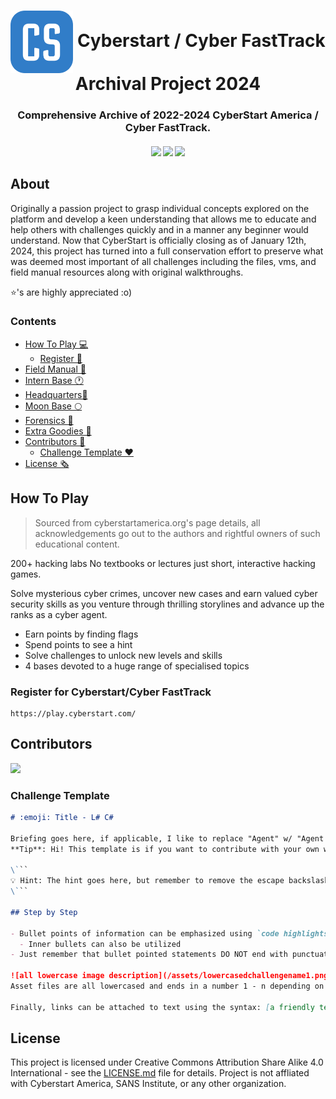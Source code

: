 <h1 align="center"> <img align="center" src="assets/CyberstartLogo.png" width="100"> Cyberstart / Cyber FastTrack Archival Project 2024 </h1>

<h3 align="center">Comprehensive Archive of 2022-2024 CyberStart America / Cyber FastTrack. </h3>

  <h4 align="center">
    <a href="https://github.com/alphyos/CyberStart-2024/commits/master"><img src="https://img.shields.io/github/last-commit/alphyos/CyberStart-2024.svg?style=plasticr"/></a>
    <a href="https://github.com/alphyos/CyberStart-2024/commits/master"><img src="https://img.shields.io/github/commit-activity/t/alphyos/CyberStart-2024.svg?style=plasticr"/></a>
    <a href="https://github.com/alphyos/CyberStart-2024/commits/master"><img src="https://img.shields.io/github/stars/alphyos/CyberStart-2024.svg?style=plasticr"/></a>
  </h4>

## About

Originally a passion project to grasp individual concepts explored on the platform and develop a keen understanding that allows me to educate and help others with challenges quickly and in a manner any beginner would understand. Now that CyberStart is officially closing as of January 12th, 2024, this project has turned into a full conservation effort to preserve what was deemed most important of all challenges including the files, vms, and field manual resources along with original walkthroughs. 

⭐'s are highly appreciated :o)

### Contents

- [How To Play 💻](#how-to-play)
  - [Register 🤖](#register-for-cyberstartcyber-fasttrack)
- [Field Manual 📖](/challenges/Field-Manual.md)
- [Intern Base 🕐](/challenges/Intern-Base.md)
- [Headquarters🚀](/challenges/Headquarters.md)
- [Moon Base 🌕](/challenges/Moon-Base.md)
- [Forensics 🔎](/challenges/Forensics.md)
- [Extra Goodies 🥚](extra)
- [Contributors 🌠](#contributors)
  - [Challenge Template ❤️](#challenge-template)
- [License 🗞️](#license)

## How To Play
> Sourced from cyberstartamerica.org's page details, all acknowledgements go out to the authors and rightful owners of such educational content.

200+ hacking labs
No textbooks or lectures just short,
interactive hacking games.

Solve mysterious cyber crimes, uncover new cases and earn valued cyber security skills as you venture through thrilling storylines and advance up the ranks as a cyber agent.

- Earn points by finding flags
- Spend points to see a hint
- Solve challenges to unlock new levels and skills
- 4 bases devoted to a huge range of specialised topics

### Register for Cyberstart/Cyber FastTrack
```
https://play.cyberstart.com/
```

## Contributors

<a href="https://github.com/alphyos/Cyberstart-2024/graphs/contributors">
  <img src="https://contrib.rocks/image?repo=alphyos/Cyberstart-2024/" />
</a>

### Challenge Template

```md
# :emoji: Title - L# C#

Briefing goes here, if applicable, I like to replace "Agent" w/ "Agent 707" for some odd reason
**Tip**: Hi! This template is if you want to contribute with your own writeups!

\```
💡 Hint: The hint goes here, but remember to remove the escape backslash characters for the codeblock! \
\```

## Step by Step

- Bullet points of information can be emphasized using `code highlights` or **bold**, *italicized*, or any other unique emphasis deemed fit
  - Inner bullets can also be utilized
- Just remember that bullet pointed statements DO NOT end with punctuation (!)

![all lowercase image description](/assets/lowercasedchallengename1.png)
Asset files are all lowercased and ends in a number 1 - n depending on the order in which it is used

Finally, links can be attached to text using the syntax: [a friendly text which describes what the redirect is to](https://the.url-that-will-redirect.users)

```

## License

This project is licensed under Creative Commons Attribution Share Alike 4.0 International - see the [LICENSE.md](LICENSE.md) file for details.
Project is not affliated with Cyberstart America, SANS Institute, or any other organization.

